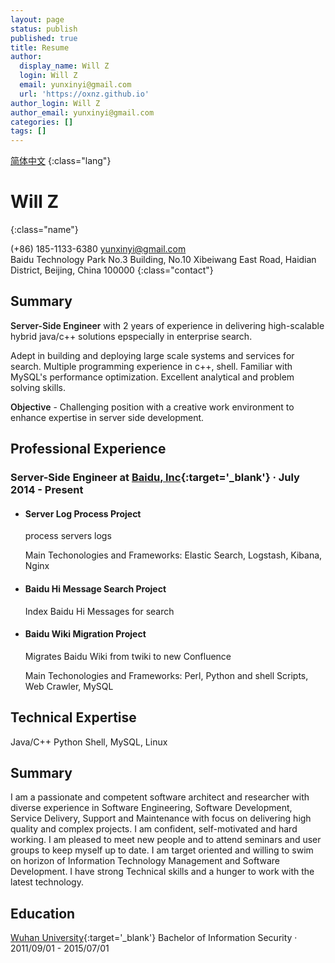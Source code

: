 ```yaml
---
layout: page
status: publish
published: true
title: Resume
author:
  display_name: Will Z
  login: Will Z
  email: yunxinyi@gmail.com
  url: 'https://oxnz.github.io'
author_login: Will Z
author_email: yunxinyi@gmail.com
categories: []
tags: []
---
```


<style type="text/css">
strong {
	font-weight: 600;
}

.post-header {
	margin-bottom: 0;
}

.post-title {
	display: none;
}

.post-content .lang {
	float: right;
}

.post-content .name {
	font-size: 28px;
	line-height: 40px;
	font-weight: 600;
}

.post-content .contact {
	color: #666;
	font-size: 14px;
	line-height: 20px;
}

.post-content h1,
.post-content h2,
.post-content h3,
.post-content h4,
.post-content h5,
.post-content h6 {
	font-family: 'Helvetica Neue', Helvetica, Arial, sans-serif;
	font-weight: 600;
}

.post-content h2 {
	font-size: 17px;
	line-height: 28px;
	padding-bottom: 4px;
	border-bottom: 1px solid #ededed;
}

.post-content h3 {
	font-size: 16px;
	line-height: 22px;
}

.post-content h4 {
	font-size: 15px;
	line-height: 22px;
}
</style>

<i class="fa fa-language"></i> [简体中文](/resume/zh_CN)
{:class="lang"}

# Will Z
{:class="name"}

<i class="fa fa-phone"></i> (+86) 185-1133-6380
<i class="fa fa-envelope-o"></i> [yunxinyi@gmail.com](mailto:yunxinyi@gmail.com)
<br/>
<i class="fa fa-map-marker"></i> Baidu Technology Park No.3 Building, No.10 Xibeiwang East Road, Haidian District, Beijing, China 100000
{:class="contact"}

## Summary

**Server-Side Engineer** with 2 years of experience in delivering high-scalable hybrid java/c++ solutions epspecially in enterprise search.

Adept in building and deploying large scale systems and services for search. Multiple programming experience in c++, shell. Familiar with MySQL's performance optimization. Excellent analytical and problem solving skills.

**Objective** - Challenging position with a creative work environment to enhance expertise in server side development.


## Professional Experience

### Server-Side Engineer at [Baidu, Inc](https://www.baidu.com){:target='_blank'} &middot; July 2014 - Present

* #### Server Log Process Project

	process servers logs

	Main Techonologies and Frameworks: Elastic Search, Logstash, Kibana, Nginx

* #### Baidu Hi Message Search Project

	Index Baidu Hi Messages for search

* #### Baidu Wiki Migration Project

	Migrates Baidu Wiki from twiki to new Confluence

	Main Techonologies and Frameworks: Perl, Python and shell Scripts, Web Crawler, MySQL

## Technical Expertise

Java/C++ Python Shell, MySQL, Linux

## Summary

I am a passionate and competent software architect and researcher with diverse experience in Software Engineering, Software Development, Service Delivery, Support and Maintenance with focus on delivering high quality and complex projects. I am confident, self-motivated and hard working. I am pleased to meet new people and to attend seminars and user groups to keep myself up to date. I am target oriented and willing to swim on horizon of Information Technology Management and Software Development. I have strong Technical skills and a hunger to work with the latest technology.

## Education

<i class="fa fa-university"></i> [Wuhan University](http://www.whu.edu.cn/){:target='_blank'}
<i class="fa fa-graduation-cap"></i> Bachelor of Information Security
&middot; 2011/09/01 - 2015/07/01
